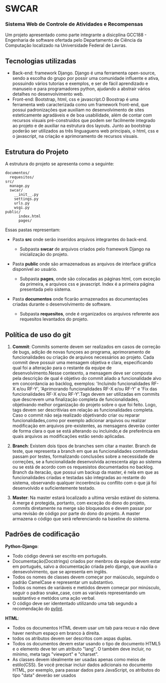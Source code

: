 # SWCAR
### Sistema Web de Controle de Atividades e Recompensas
Um projeto apresentado como parte integrante a disicplina GCC188 - Engenharia de software ofertada pelo Departamento de Ciência da Computação localizado na Universidade Federal de Lavras.

## Tecnologias utilizadas
- Back-end: framework Django. Django é uma ferramenta open-source, sendo a escolha do grupo por possir uma comunidade influente e ativa, possuindo vários tutorias e exemplos, e ser de fácil aprendizado e manuseio e para programadores python, ajudando a abstrair vários detalhes no desenvolvimento web. 
- Front-end: Bootstrap, html, css e javascript.O Boostrap é uma ferramenta web caracterizada como um framework front-end, que possui padronizações que auxiliam no desenvolvimento de sites esteticamente agradáveis e de boa usabilidade, além de contar com recursos visuais pré-construídos que podem ser facilmente integrado ao projeto e de auxiliar na estrutura dos layouts. Junto ao bootstrap poderão ser utilizados as três linguaguens web principais, o html, css e o javascript, na criação e aprimoramento de  recursos visuais. 

## Estrutura do Projeto

A estrutura do projeto se apresenta como a seguinte:

```
documentos/
  requesitos/
src/
  manage.py
  swcar/
    __init__.py
    settings.py
    urls.py
    wsgi.py
public/
      index.html
      pages/ 
```
Essas pastas representam:
* Pasta **src** onde serão inseridos arquivos integrantes do back-end.
  * Subpasta **swcar** de arquivos criados pelo framework Django na inicialização do projeto.
  
* Pasta **public** onde são armazenadoas as arquivos de interface gráfica disponível ao usuário.
  * Subpasta **pages**, onde são colocadas as páginas html, com exceção da primeira, e arquivos css e javascript. Index é a primeira página presentada pelo sistema.
  
* Pasta **documentos** onde ficarão armazenados as documentações criadas durante o desenvolvimento de software.
  * Subpasta **requesitos**, onde é organizados os arquivos referente aos requesitos levantados do projeto.
   
##  Política de uso do git

1. **Commit**: Commits somente devem ser realizados em casos de correção de bugs, adição de novas funçoes ao programa, aprimoramento de funcionalidades ou criação de arquivos necessários ao projeto. Cada commit deve possuir uma mensagem objetiva e clara, especificando qual foi a alteração para o restante da equipe de desenvolvimento.Nesse contexnto, a mensagem deve ser composta pela descrição de qual é objetivo do commit aliado a funcionalidade alvo em concordancia ao backlog, exemplos: 'Incluindo funcionalidades RF-X e/ou RF-Y', 'Aprimorando funcionalidades RF-X e/ou RF-Y' e 'Fix das funcionalidades RF-X e/ou RF-Y'.Tags devem ser utilizadas em commits que descrevem uma finalização completa de funcionalidades, objetivando melhor organização do projeto sobre o que foi feito. Logo, tags devem ser descritivias em relação as funcionalidades completa. Caso o commit não seja realizado objetivando criar ou reparar funcionalidades,como por exemplo adicionar arquivos ou realizar modificação em arquivos pre-existentes, as mensagens deverão conter de forma clara o que se está alterando ou incluindo,e de preferência em quais arquivos as modificações estão sendo aplicadas.

2. **Branch**: Existem dois tipos de branches sem citar a master. Branch de teste, que representa a branch em que as funcionalidades commitadas passam por testes, formalizando conclusões sobre a necessidade de correções,  se a funcionalidade desenvolvida acrescenta algo ao sistema ou se está de acordo com os requesistos documentados no backlog. Branch da iteracão, que possui um backup da master, é nela em que as funcionalidades criadas e testadas são integradas ao restante do sistema, observando qualquer incoerência ou conflito com o que já foi desenvolvido e suficientemente testado. 

3. **Master**: Na master estará localizado a ultima versão estável do sistema. A merge é protegida, portanto, com exceção do dono do projeto, commits diretamente na merge são bloqueados e devem passar por uma revisão de código por parte do dono do projeto. A master armazena o código que será referenciando na baseline do sistema.

## Padrões de codificação

**Python-Django**:
* Todo código deverá ser escrito em português.
* Documentação(Docstrings) criados por menbros da equipe devem estar em português, salvo a documentação criada                 pelo django, que auxilia o densevolvimento, que se apresenta em inglês.
* Todos os nomes de classes devem começar por maiúsculo, seguindo o padrão CamelCase e representar um                           substantivo.
* Todos os nomes de variáveis e metódos devem começar por minúsculo, seguir o padrao snake_case, com as variáveis               representando um susbtantivo e metódos uma ação verbal.
* O código deve ser idententado utilizando uma tab segundo a recomendação do [pylint](https://www.pylint.org/).

**HTML**:
* Todos os documentos HTML devem usar um tab  para recuo e não deve haver nenhum espaço em branco à direita.
* todos os atributos devem  ser descritos com aspas duplas.
* Todos os documentos devem estar usando o tipo de documento HTML5 e o elemento <html> deve ter um atributo "lang". O <head>   também deve incluir, no mínimo, meta tags "viewport" e "charset".
* As classes devem idealmente ser usadas apenas como meios de estilo(CSS). Se você precisar incluir dados adicionais no documento HTML, por exemplo, para passar dados para JavaScript, os atributos do tipo "data"  deverão ser usados
  
